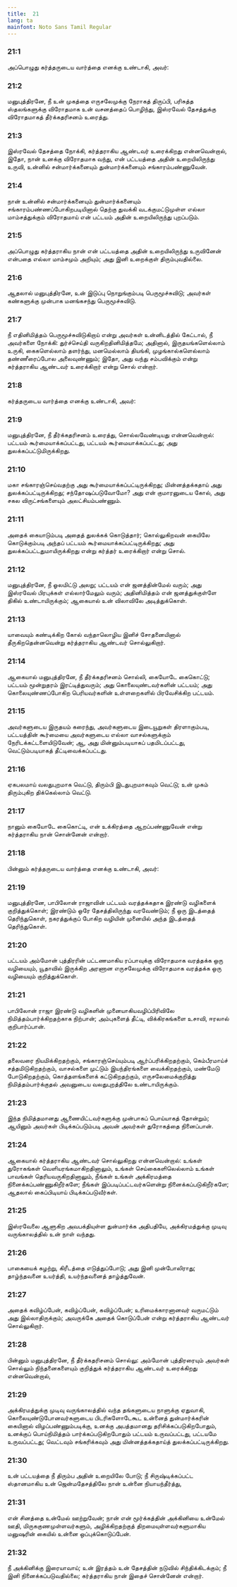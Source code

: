 ```yaml
---
title:  21
lang: ta
mainfont: Noto Sans Tamil Regular
---
```


###  21:1

அப்பொழுது கர்த்தருடைய வார்த்தை எனக்கு உண்டாகி, அவர்:

###  21:2

மனுபுத்திரனே, நீ உன் முகத்தை எருசலேமுக்கு நேராகத் திருப்பி, பரிசுத்த ஸ்தலங்களுக்கு விரோதமாக உன் வசனத்தைப் பொழிந்து, இஸ்ரவேல் தேசத்துக்கு விரோதமாகத் தீர்க்கதரிசனம் உரைத்து.

###  21:3

இஸ்ரவேல் தேசத்தை நோக்கி, கர்த்தராகிய ஆண்டவர் உரைக்கிறது என்னவென்றால், இதோ, நான் உனக்கு விரோதமாக வந்து, என் பட்டயத்தை அதின் உறையிலிருந்து உருவி, உன்னில் சன்மார்க்கனையும் துன்மார்க்கனையும் சங்காரம்பண்ணுவேன்.

###  21:4

நான் உன்னில் சன்மார்க்கனையும் துன்மார்க்கனையும் சங்காரம்பண்ணப்போகிறபடியினால் தெற்கு துவக்கி வடக்குமட்டுமுள்ள எல்லா மாம்சத்துக்கும் விரோதமாய் என் பட்டயம் அதின் உறையிலிருந்து புறப்படும்.

###  21:5

அப்பொழுது கர்த்தராகிய நான் என் பட்டயத்தை அதின் உறையிலிருந்து உருவினேன் என்பதை எல்லா மாம்சமும் அறியும்; அது இனி உறைக்குள் திரும்புவதில்லை.

###  21:6

ஆதலால் மனுபுத்திரனே, உன் இடுப்பு நொறுங்கும்படி பெருமூச்சுவிடு; அவர்கள் கண்களுக்கு முன்பாக மனங்கசந்து பெருமூச்சுவிடு.

###  21:7

நீ எதினிமித்தம் பெருமூச்சுவிடுகிறாய் என்று அவர்கள் உன்னிடத்தில் கேட்டால், நீ அவர்களை நோக்கி: துர்ச்செய்தி வருகிறதினிமித்தமே; அதினால், இருதயங்களெல்லாம் உருகி, கைகளெல்லாம் தளர்ந்து, மனமெல்லாம் தியங்கி, முழங்கால்களெல்லாம் தண்ணீரைப்போல அலைவுண்ணும்; இதோ, அது வந்து சம்பவிக்கும் என்று கர்த்தராகிய ஆண்டவர் உரைக்கிறார் என்று சொல் என்றார்.

###  21:8

கர்த்தருடைய வார்த்தை எனக்கு உண்டாகி, அவர்:

###  21:9

மனுபுத்திரனே, நீ தீர்க்கதரிசனம் உரைத்து, சொல்லவேண்டியது என்னவென்றால்: பட்டயம் கூர்மையாக்கப்பட்டது, பட்டயம் கூர்மையாக்கப்பட்டது; அது துலக்கப்பட்டுமிருக்கிறது.

###  21:10

மகா சங்காரஞ்செய்வதற்கு அது கூர்மையாக்கப்பட்டிருக்கிறது; மின்னத்தக்கதாய் அது துலக்கப்பட்டிருக்கிறது; சந்தோஷப்படுவோமோ? அது என் குமாரனுடைய கோல், அது சகல விருட்சங்களையும் அலட்சியம்பண்ணும்.

###  21:11

அதைக் கையாடும்படி அதைத் துலக்கக் கொடுத்தார்; கொல்லுகிறவன் கையிலே கொடுக்கும்படி அந்தப் பட்டயம் கூர்மையாக்கப்பட்டிருக்கிறது; அது துலக்கப்பட்டதுமாயிருக்கிறது என்று கர்த்தர் உரைக்கிறார் என்று சொல்.

###  21:12

மனுபுத்திரனே, நீ ஓலமிட்டு அலறு; பட்டயம் என் ஜனத்தின்மேல் வரும்; அது இஸ்ரவேல் பிரபுக்கள் எல்லார்மேலும் வரும்; அதினிமித்தம் என் ஜனத்துக்குள்ளே திகில் உண்டாயிருக்கும்; ஆகையால் உன் விலாவிலே அடித்துக்கொள்.

###  21:13

யாவையும் கண்டிக்கிற கோல் வந்தாலொழிய இனிச் சோதனையினால் தீருகிறதென்னவென்று கர்த்தராகிய ஆண்டவர் சொல்லுகிறார்.

###  21:14

ஆகையால் மனுபுத்திரனே, நீ தீர்க்கதரிசனம் சொல்லி, கையோடே கைகொட்டு; பட்டயம் மூன்றுதரம் இரட்டித்துவரும்; அது கொலையுண்டவர்களின் பட்டயம்; அது கொலையுண்ணப்போகிற பெரியவர்களின் உள்ளறைகளில் பிரவேசிக்கிற பட்டயம்.

###  21:15

அவர்களுடைய இருதயம் கரைந்து, அவர்களுடைய இடையூறுகள் திரளாகும்படி, பட்டயத்தின் கூர்மையை அவர்களுடைய எல்லா வாசல்களுக்கும் நேரிடக்கட்டளையிடுவேன்; ஆ, அது மின்னும்படியாகப் பதமிடப்பட்டது, வெட்டும்படியாகத் தீட்டிவைக்கப்பட்டது.

###  21:16

ஏகபலமாய் வலதுபுறமாக வெட்டு, திரும்பி இடதுபுறமாகவும் வெட்டு; உன் முகம் திரும்புகிற திக்கெல்லாம் வெட்டு.

###  21:17

நானும் கையோடே கைகொட்டி, என் உக்கிரத்தை ஆறப்பண்ணுவேன் என்று கர்த்தராகிய நான் சொன்னேன் என்றார்.

###  21:18

பின்னும் கர்த்தருடைய வார்த்தை எனக்கு உண்டாகி, அவர்:

###  21:19

மனுபுத்திரனே, பாபிலோன் ராஜாவின் பட்டயம் வரத்தக்கதாக இரண்டு வழிகளைக் குறித்துக்கொள்; இரண்டும் ஒரே தேசத்திலிருந்து வரவேண்டும்; நீ ஒரு இடத்தைத் தெரிந்துகொள், நகரத்துக்குப் போகிற வழியின் முனையில் அந்த இடத்தைத் தெரிந்துகொள்.

###  21:20

பட்டயம் அம்மோன் புத்திரரின் பட்டணமாகிய ரப்பாவுக்கு விரோதமாக வரத்தக்க ஒரு வழியையும், யூதாவில் இருக்கிற அரணான எருசலேமுக்கு விரோதமாக வரத்தக்க ஒரு வழியையும் குறித்துக்கொள்.

###  21:21

பாபிலோன் ராஜா இரண்டு வழிகளின் முனையாகியவழிப்பிரிவிலே நிமித்தம்பார்க்கிறதற்காக நிற்பான்; அம்புகளைத் தீட்டி, விக்கிரகங்களை உசாவி, ஈரலால் குறிபார்ப்பான்.

###  21:22

தலைவரை நியமிக்கிறதற்கும், சங்காரஞ்செய்யும்படி ஆர்ப்பரிக்கிறதற்கும், கெம்பீரமாய்ச் சத்தமிடுகிறதற்கும், வாசல்களை முட்டும் இயந்திரங்களை வைக்கிறதற்கும், மண்மேடு போடுகிறதற்கும், கொத்தளங்களைக் கட்டுகிறதற்கும், எருசலேமைக்குறித்து நிமித்தம்பார்க்குதல் அவனுடைய வலதுபுறத்திலே உண்டாயிருக்கும்.

###  21:23

இந்த நிமித்தமானது ஆணையிட்டவர்களுக்கு முன்பாகப் பொய்யாகத் தோன்றும்; ஆயினும் அவர்கள் பிடிக்கப்படும்படி அவன் அவர்கள் துரோகத்தை நினைப்பான்.

###  21:24

ஆகையால் கர்த்தராகிய ஆண்டவர் சொல்லுகிறது என்னவென்றால்: உங்கள் துரோகங்கள் வெளியரங்கமாகிறதினாலும், உங்கள் செய்கைகளிலெல்லாம் உங்கள் பாவங்கள் தெரியவருகிறதினாலும், நீங்கள் உங்கள் அக்கிரமத்தை நினைக்கப்பண்ணுகிறீர்களே; நீங்கள் இப்படிப்பட்டவர்களென்று நினைக்கப்படுகிறீர்களே; ஆதலால் கைப்பிடியாய் பிடிக்கப்படுவீர்கள்.

###  21:25

இஸ்ரவேலை ஆளுகிற அவபக்தியுள்ள துன்மார்க்க அதிபதியே, அக்கிரமத்துக்கு முடிவு வருங்காலத்தில் உன் நாள் வந்தது.

###  21:26

பாகையைக் கழற்று, கிரீடத்தை எடுத்துப்போடு; அது இனி முன்போலிராது; தாழ்ந்தவனை உயர்த்தி, உயர்ந்தவனைத் தாழ்த்துவேன்.

###  21:27

அதைக் கவிழ்ப்பேன், கவிழ்ப்பேன், கவிழ்ப்பேன்; உரிமைக்காரனானவர் வருமட்டும் அது இல்லாதிருக்கும்; அவருக்கே அதைக் கொடுப்பேன் என்று கர்த்தராகிய ஆண்டவர் சொல்லுகிறார்.

###  21:28

பின்னும் மனுபுத்திரனே, நீ தீர்க்கதரிசனம் சொல்லு: அம்மோன் புத்திரரையும் அவர்கள் சொல்லும் நிந்தனைகளையும் குறித்துக் கர்த்தராகிய ஆண்டவர் உரைக்கிறது என்னவென்றால்,

###  21:29

அக்கிரமத்துக்கு முடிவு வருங்காலத்தில் வந்த தங்களுடைய நாளுக்கு ஏதுவாகி, கொலையுண்டுபோனவர்களுடைய பிடரிகளோடேகூட உன்னைத் துன்மார்க்கரின் கையினால் விழப்பண்ணும்படிக்கு, உனக்கு அபத்தமானது தரிசிக்கப்படுகிறபோதும், உனக்குப் பொய்நிமித்தம் பார்க்கப்படுகிறபோதும் பட்டயம் உருவப்பட்டது, பட்டயமே உருவப்பட்டது; வெட்டவும் சங்கரிக்கவும் அது மின்னத்தக்கதாய்த் துலக்கப்பட்டிருக்கிறது.

###  21:30

உன் பட்டயத்தை நீ திரும்ப அதின் உறையிலே போடு; நீ சிருஷ்டிக்கப்பட்ட ஸ்தானமாகிய உன் ஜென்மதேசத்திலே நான் உன்னை நியாயந்தீர்த்து,

###  21:31

என் சினத்தை உன்மேல் ஊற்றுவேன்; நான் என் மூர்க்கத்தின் அக்கினியை உன்மேல் ஊதி, மிருககுணமுள்ளவர்களும், அழிக்கிறதற்குத் திறமையுள்ளவர்களுமாகிய மனுஷரின் கையில் உன்னை ஒப்புக்கொடுப்பேன்.

###  21:32

நீ அக்கினிக்கு இரையாவாய்; உன் இரத்தம் உன் தேசத்தின் நடுவில் சிந்திக்கிடக்கும்; நீ இனி நினைக்கப்படுவதில்லை; கர்த்தராகிய நான் இதைச் சொன்னேன் என்றார்.

